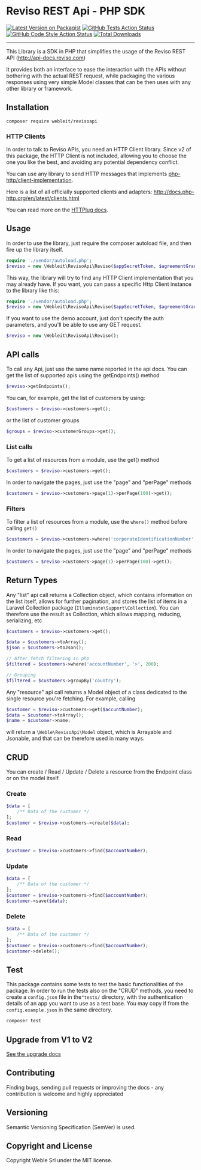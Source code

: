# Reviso REST Api - PHP SDK

[![Latest Version on Packagist](https://img.shields.io/packagist/v/webleit/revisoapi.svg?style=flat-square)](https://packagist.org/packages/webleit/revisoapi)
[![GitHub Tests Action Status](https://img.shields.io/github/workflow/status/Weble/RevisoApi/run-tests?label=tests)](https://github.com/webleit/revisoapi/actions?query=workflow%3Arun-tests+branch%3Amaster)
[![GitHub Code Style Action Status](https://img.shields.io/github/workflow/status/Weble/RevisoApi/php-cs-fixer?label=code%20style)](https://github.com/weble/revisoapi/actions?query=workflow%3A"php-cs-fixer"+branch%3Amaster)
[![Total Downloads](https://img.shields.io/packagist/dt/webleit/revisoapi.svg?style=flat-square)](https://packagist.org/packages/webleit/revisoapi)
<!--delete-->
---

This Library is a SDK in PHP that simplifies the usage of the Reviso REST API (http://api-docs.reviso.com)

It provides both an interface to ease the interaction with the APIs without bothering with the actual REST request, while packaging the various responses using very simple Model classes that can be then uses with any other library or framework.

## Installation 

```
composer require webleit/revisoapi
```

### HTTP Clients

In order to talk to Reviso APIs, you need an HTTP Client library. Since v2 of this package, the HTTP Client is not included, allowing you to choose the one you like the best, and avoiding any potential dependency conflict.

You can use any library to send HTTP messages  that implements [php-http/client-implementation](https://packagist.org/providers/php-http/client-implementation).

Here is a list of all officially supported clients and adapters: <http://docs.php-http.org/en/latest/clients.html>

You can read more on the [HTTPlug docs](http://docs.php-http.org/en/latest/httplug/users.html).

## Usage

In order to use the library, just require the composer autoload file, and then fire up the library itself.

```php
require './vendor/autoload.php';
$reviso = new \Webleit\RevisoApi\Reviso($appSecretToken, $agreementGrantToken);
```

This way, the library will try to find any HTTP Client implementation that you may already have.
If you want, you can pass a specific Http Client instance to the library like this:

```php
require './vendor/autoload.php';
$reviso = new \Webleit\RevisoApi\Reviso($appSecretToken, $agreementGrantToken, $yourHttpClient);
```

If you want to use the demo account, just don't specify the auth parameters, and you'll be able to use any
GET request.

```php
$reviso = new \Webleit\RevisoApi\Reviso();
```

## API calls

To call any Api, just use the same name reported in the api docs.
You can get the list of supported apis using the getEndpoints() method

```php 
$reviso->getEndpoints();
```

You can, for example, get the list of customers by using:

```php
$customers = $reviso->customers->get();
```

or the list of customer groups

```php
$groups = $reviso->customerGroups->get();
```

### List calls

To get a list of resources from a module, use the get() method

```php
$customers = $reviso->customers->get();
```

In order to navigate the pages, just use the "page" and "perPage" methods

```php
$customers = $reviso->customers->page(1)->perPage(100)->get();
```



### Filters

To filter a list of resources from a module, use the `where()` method before calling `get()`

```php
$customers = $reviso->customers->where('corporateIdentificationNumber', '=', '123456789')->get();
```

In order to navigate the pages, just use the "page" and "perPage" methods

```php
$customers = $reviso->customers->page(1)->perPage(100)->get();
```

## Return Types

Any "list" api call returns a Collection object, which contains information on the list itself, allows for further pagination, 
and stores the list of items in a Laravel Collection package (`Illuminate\Support\Collection`).
You can therefore use the result as Collection, which allows mapping, reducing, serializing, etc

```php
$customers = $reviso->customers->get();

$data = $customers->toArray();
$json = $customers->toJson();

// After fetch filtering in php
$filtered = $customers->where('accountNumber', '>', 200);

// Grouping
$filtered = $customers->groupBy('country');

```

Any "resource" api call returns a Model object of a class dedicated to the single resource you're fetching.
For example, calling

```php
$customer = $reviso->customers->get($accuntNumber);
$data = $customer->toArray();
$name = $customer->name;

```

will return a `\Weble\RevisoApi\Model` object, which is Arrayable and Jsonable, and that can be therefore used in many ways.

## CRUD

You can create / Read / Update / Delete a resource from the Endpoint class or on the model itself.

### Create
```php
$data = [
    /** Data of the customer */
];
$customer = $reviso->customers->create($data);
```

### Read
```php
$customer = $reviso->customers->find($accountNumber);
```

### Update
```php
$data = [
    /** Data of the customer */
];
$customer = $reviso->customers->find($accountNumber);
$customer->save($data);
```

### Delete
```php
$data = [
    /** Data of the customer */
];
$customer = $reviso->customers->find($accountNumber);
$customer->delete();
```

## Test
This package contains some tests to test the basic functionalities of the package.
In order to run the tests also on the "CRUD" methods, you need to create a `config.json` file in the`"tests/` directory, with the authentication details of an app you want to use as a test base.
You may copy if from the `config.example.json` in the same directory.

```bash
composer test
```

## Upgrade from V1 to V2

[See the upgrade docs](UPGRADE.md)

## Contributing

Finding bugs, sending pull requests or improving the docs - any contribution is welcome and highly appreciated

## Versioning

Semantic Versioning Specification (SemVer) is used.

## Copyright and License

Copyright Weble Srl under the MIT license.
